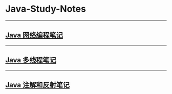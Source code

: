 # Java-Study-Notes

***
## [Java 网络编程笔记](https://github.com/JiaZhengJingXianSheng/Java-Study-Notes/blob/main/Java-%E7%BD%91%E7%BB%9C%E7%BC%96%E7%A8%8B/Java%20%E7%BD%91%E7%BB%9C%E7%BC%96%E7%A8%8B.md)

***
## [Java 多线程笔记](https://github.com/JiaZhengJingXianSheng/Java-Study-Notes/blob/main/Java-%E6%B3%A8%E8%A7%A3%E5%92%8C%E5%8F%8D%E5%B0%84/Java%20%E6%B3%A8%E8%A7%A3%E5%92%8C%E5%8F%8D%E5%B0%84.md)

***
## [Java 注解和反射笔记](https://github.com/JiaZhengJingXianSheng/Java-Study-Notes/blob/main/Java-%E6%B3%A8%E8%A7%A3%E5%92%8C%E5%8F%8D%E5%B0%84/Java%20%E6%B3%A8%E8%A7%A3%E5%92%8C%E5%8F%8D%E5%B0%84.md)
